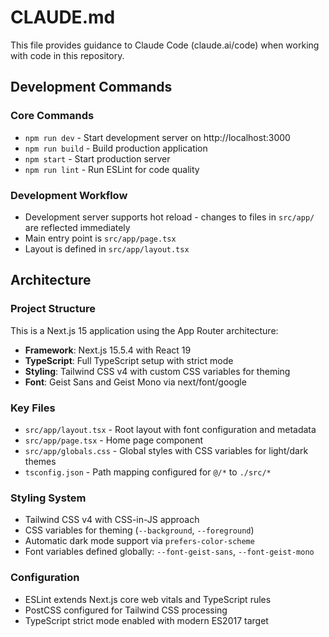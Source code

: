 # CLAUDE.md

This file provides guidance to Claude Code (claude.ai/code) when working with code in this repository.

## Development Commands

### Core Commands
- `npm run dev` - Start development server on http://localhost:3000
- `npm run build` - Build production application
- `npm start` - Start production server
- `npm run lint` - Run ESLint for code quality

### Development Workflow
- Development server supports hot reload - changes to files in `src/app/` are reflected immediately
- Main entry point is `src/app/page.tsx`
- Layout is defined in `src/app/layout.tsx`

## Architecture

### Project Structure
This is a Next.js 15 application using the App Router architecture:

- **Framework**: Next.js 15.5.4 with React 19
- **TypeScript**: Full TypeScript setup with strict mode
- **Styling**: Tailwind CSS v4 with custom CSS variables for theming
- **Font**: Geist Sans and Geist Mono via next/font/google

### Key Files
- `src/app/layout.tsx` - Root layout with font configuration and metadata
- `src/app/page.tsx` - Home page component
- `src/app/globals.css` - Global styles with CSS variables for light/dark themes
- `tsconfig.json` - Path mapping configured for `@/*` to `./src/*`

### Styling System
- Tailwind CSS v4 with CSS-in-JS approach
- CSS variables for theming (`--background`, `--foreground`)
- Automatic dark mode support via `prefers-color-scheme`
- Font variables defined globally: `--font-geist-sans`, `--font-geist-mono`

### Configuration
- ESLint extends Next.js core web vitals and TypeScript rules
- PostCSS configured for Tailwind CSS processing
- TypeScript strict mode enabled with modern ES2017 target